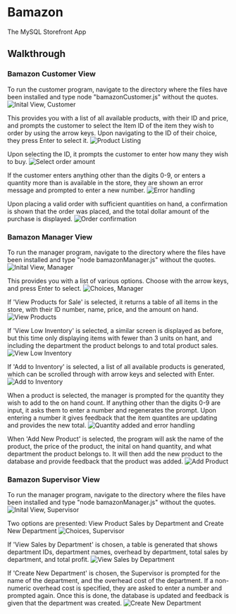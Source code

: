 # Bamazon
The MySQL Storefront App

## Walkthrough

### Bamazon Customer View

To run the customer program, navigate to the directory where the files have been installed and type node "bamazonCustomer.js" without the quotes.
![Inital View, Customer](/Walkthrough/bamazonCustomer.JPG)

This provides you with a list of all available products, with their ID and price, and prompts the customer to select the Item ID of the item they wish to order by using the arrow keys. Upon navigating to the ID of their choice, they press Enter to select it.
![Product Listing](/Walkthrough/customer1.JPG)

Upon selecting the ID, it prompts the customer to enter how many they wish to buy.
![Select order amount](/Walkthrough/customer2.JPG)

If the customer enters anything other than the digits 0-9, or enters a quantity more than is available in the store, they are shown an error message and prompted to enter a new number.
![Error handling](/Walkthrough/customerError.JPG)

Upon placing a valid order with sufficient quantities on hand, a confirmation is shown that the order was placed, and the total dollar amount of the purchase is displayed.
![Order confirmation](/Walkthrough/customer3.JPG)

### Bamazon Manager View

To run the manager program, navigate to the directory where the files have been installed and type "node bamazonManager.js" without the quotes.
![Inital View, Manager](/Walkthrough/bamazonManager.JPG)

This provides you with a list of various options. Choose with the arrow keys, and press Enter to select.
![Choices, Manager](/Walkthrough/manager1.JPG)

If 'View Products for Sale' is selected, it returns a table of all items in the store, with their ID number, name, price, and the amount on hand.
![View Products](/Walkthrough/manager2.JPG)

If 'View Low Inventory' is selected, a similar screen is displayed as before, but this time only displaying items with fewer than 3 units on hant, and including the department the product belongs to and total product sales.
![View Low Inventory](/Walkthrough/manager3.JPG)

If 'Add to Inventory' is selected, a list of all available products is generated, which can be scrolled through with arrow keys and selected with Enter.
![Add to Inventory](/Walkthrough/manager4.JPG)

When a product is selected, the manager is prompted for the quantity they wish to add to the on hand count. If anything other than the digits 0-9 are input, it asks them to enter a number and regenerates the prompt. Upon entering a number it gives feedback that the item quantites are updating and provides the new total.
![Quantity added and error handling](/Walkthrough/manager5.JPG)

When 'Add New Product' is selected, the program will ask the name of the product, the price of the product, the inital on hand quantity, and what department the product belongs to. It will then add the new product to the database and provide feedback that the product was added.
![Add Product](/Walkthrough/manager6.JPG)


### Bamazon Supervisor View


To run the manager program, navigate to the directory where the files have been installed and type "node bamazonManager.js" without the quotes.
![Inital View, Supervisor](/Walkthrough/bamazonSupervisor.JPG)

Two options are presented: View Product Sales by Department and Create New Department
![Choices, Supervisor](/Walkthrough/supervisor1.JPG)

If 'View Sales by Department' is chosen, a table is generated that shows department IDs, department names, overhead by department, total sales by department, and total profit.
![View Sales by Department](/Walkthrough/supervisor2.JPG)

If 'Create New Department' is chosen, the Supervisor is prompted for the name of the department, and the overhead cost of the department. If a non-numeric overhead cost is specified, they are asked to enter a number and prompted again. Once this is done, the database is updated and feedback is given that the department was created.
![Create New Department](/Walkthrough/supervisor3.JPG)